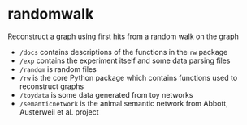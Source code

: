 # randomwalk
Reconstruct a graph using first hits from a random walk on the graph

- `/docs` contains descriptions of the functions in the `rw` package
- `/exp` contains the experiment itself and some data parsing files
- `/random` is random files
- `/rw` is the core Python package which contains functions used to reconstruct graphs
- `/toydata` is some data generated from toy networks
- `/semanticnetwork` is the animal semantic network from Abbott, Austerweil et al. project
